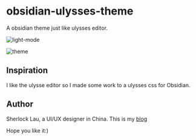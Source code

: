 # obsidian-ulysses-theme

A obsidian theme just like ulysses editor.

![light-mode](https://user-images.githubusercontent.com/58869528/131102012-264e48d1-78fc-47d3-8abe-3d08e0ed620f.jpg)

![theme](https://user-images.githubusercontent.com/58869528/131103196-a55ce426-203a-4c7e-955a-bab289636279.jpg)


## Inspiration

I like the ulysse editor so I made some work to a ulysses css for Obsidian.

## Author

Sherlock Lau, a UI/UX designer in China. This is my [blog](https://blog.codesign.top)

Hope you like it:)

